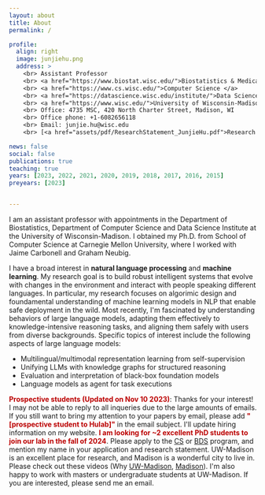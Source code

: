 ```yaml
---
layout: about
title: About
permalink: /

profile:
  align: right
  image: junjiehu.png
  address: >
    <br> Assistant Professor
    <br> <a href="https://www.biostat.wisc.edu/">Biostatistics & Medical Informatics </a> 
    <br> <a href="https://www.cs.wisc.edu/">Computer Science </a> 
    <br> <a href="https://datascience.wisc.edu/institute/">Data Science Institute </a> 
    <br> <a href="https://www.wisc.edu/">University of Wisconsin-Madison </a> 
    <br> Office: 4735 MSC, 420 North Charter Street, Madison, WI
    <br> Office phone: +1-6082656118
    <br> Email: junjie.hu@wisc.edu
    <br> [<a href="assets/pdf/ResearchStatement_JunjieHu.pdf">Research Statement</a>]

news: false
social: false
publications: true
teaching: true
years: [2023, 2022, 2021, 2020, 2019, 2018, 2017, 2016, 2015]
preyears: [2023]


---
```

I am an assistant professor with appointments in the Department of Biostatistics, Department of Computer Science and Data Science Institute at the University of Wisconsin-Madison. I obtained my Ph.D. from School of Computer Science at Carnegie Mellon University, where I worked with Jaime Carbonell and Graham Neubig. 

I have a broad interest in <b>natural language processing</b> and <b>machine learning</b>. My research goal is to build robust intelligent systems that evolve with changes in the environment and interact with people speaking different languages. In particular, my research focuses on algorimic design and foundamental understanding of machine learning models in NLP that enable safe deployment in the wild. Most recently, I'm fascinated by understanding behaviors of large language models, adapting them effectively to knowledge-intensive reasoning tasks, and aligning them safely with users from diverse backgrounds. Specific topics of interest include the following aspects of large language models:

<ul>
  <li>Multilingual/multimodal representation learning from self-supervision </li>
  <li>Unifying LLMs with knowledge graphs for structured reasoning</li>
  <li>Evaluation and interpretation of black-box foundation models</li>
  <li>Language models as agent for task executions</li>
</ul> 


<b style="color:#bb0000;">Prospective students (Updated on Nov 10 2023)</b>: Thanks for your interest! I may not be able to reply to all inqueries due to the large amounts of emails. If you still want to bring my attention to your papers by email, please add <b style="color:#bb0000;">"[prospective student to Hulab]"</b> in the email subject. I'll update hiring information on my website. <b style="color:#bb0000;">I am looking for ~2 excellent PhD students to join our lab in the fall of 2024</b>. Please apply to the [CS](https://www.cs.wisc.edu/graduate/graduate-admissions-faq/) or [BDS](https://biostat.wiscweb.wisc.edu/education/current-students/phd-bds/) program, and mention my name in your application and research statement. UW-Madison is an excellent place for research, and Madison is a wonderful city to live in. Please check out these videos (Why [UW-Madison](https://www.youtube.com/watch?v=8cRE4F8GOBE), [Madison](https://www.youtube.com/watch?v=XTJA5alrisQ?)). I'm also happy to work with masters or undergraduate students at UW-Madison. If you are interested, please send me an email.
